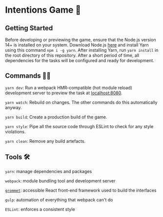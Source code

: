 # Intentions Game 🧠

## Getting Started

Before developing or previewing the game, ensure that the Node.js version 14+ is installed on your system. Download Node.js [here](https://nodejs.org/en/) and install Yarn using this command `npm i -g yarn`. After installing Yarn, run `yarn install` in the root directory of this repository. After a short period of time, all dependencies for the tasks will be configured and ready for development.

## Commands 👨‍💻

`yarn dev`: Run a webpack HMR-compatible (hot module reload) development server to preview the task at [localhost:8080](http://localhost:8080).

`yarn watch`: Rebuild on changes. The other commands do this automatically anyway.

`yarn build`: Create a production build of the game.

`yarn style`: Pipe all the source code through ESLint to check for any style violations.

`yarn clean`: Remove any build artefacts.

## Tools 🛠

`yarn`: manage dependencies and packages

`webpack`: module bundling tool and development server

[`grommet`](https://v2.grommet.io/): accessible React front-end framework used to build the interfaces

`gulp`: automation of everything that webpack can't do

`ESLint`: enforces a consistent style
